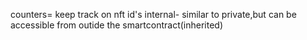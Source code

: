 counters= keep track on nft id's
internal- similar to private,but can be accessible from outide the smartcontract(inherited)
